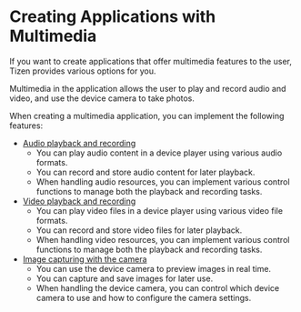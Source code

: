 # Creating Applications with Multimedia

If you want to create applications that offer multimedia features to the
user, Tizen provides various options for you.

Multimedia in the application allows the user to play and record audio
and video, and use the device camera to take photos.

When creating a multimedia application, you can implement the following
features:

-   [Audio playback and recording](app-multimedia-audio.md)
    -   You can play audio content in a device player using various
        audio formats.
    -   You can record and store audio content for later playback.
    -   When handling audio resources, you can implement various control
        functions to manage both the playback and recording tasks.
-   [Video playback and recording](app-multimedia-video.md)
    -   You can play video files in a device player using various video
        file formats.
    -   You can record and store video files for later playback.
    -   When handling video resources, you can implement various control
        functions to manage both the playback and recording tasks.
-   [Image capturing with the camera](app-multimedia-camera.md)
    -   You can use the device camera to preview images in real time.
    -   You can capture and save images for later use.
    -   When handling the device camera, you can control which device
        camera to use and how to configure the camera settings.
